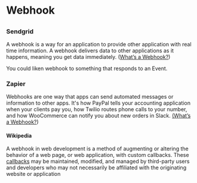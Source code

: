 # Webhook

## 

### Sendgrid
A webhook is a way for an application to provide other application with real time information. A webhook delivers data to other applications as it happens, meaning you get data immediately. ([What’s a Webhook?](https://sendgrid.com/blog/whats-webhook/))

You could liken webhook to something that responds to an Event.

### Zapier
Webhooks are one way that apps can send automated messages or information to other apps. It's how PayPal tells your accounting application when your clients pay you, how Twilio routes phone calls to your number, and how WooCommerce can notify you about new orders in Slack. [(What’s a Webhook?](https://zapier.com/blog/what-are-webhooks/))


#### Wikipedia
A webhook in web development is a method of augmenting or altering the behavior of a web page, or web application, with custom callbacks. These [callbacks](https://github.com/Stephvan/TechDictionary/blob/master/C/Callbacks.md) may be maintained, modified, and managed by third-party users and developers who may not necessarily be affiliated with the originating website or application
